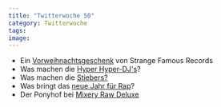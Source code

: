 ```yaml
---
title: "Twitterwoche 50"
category: Twitterwoche
tags: 
image: 
---
```


* Ein [Vorweihnachtsgeschenk](http://www.strangefamousrecords.com/clip-of-the-week/buck-65-boob/) von Strange Famous Records
* Was machen die [Hyper Hyper-DJ's](http://www.tanith.org/?p=1558)?
* Was machen die [Stiebers?](http://www.rappers.in/Stieber_Twins-322_was-macht-eigentlich.html)
* Was bringt das [neue Jahr für Rap](http://www.unkut.com/2009/12/rap-karaoke-is-the-future/)?
* Der Ponyhof bei [Mixery Raw Deluxe](http://mixeryrawdeluxe.tv/index.php/News/Index/id/5842/deepLinkId/5849)

  
